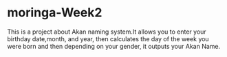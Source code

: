 # moringa-Week2
This is a project about Akan naming system.It allows you to enter your birthday date,month, and year, then calculates the day of the week you were born and then depending on your gender, it outputs your Akan Name.
